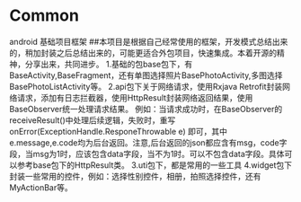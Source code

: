 # Common
android 基础项目框架
##本项目是根据自己经常使用的框架，开发模式总结出来的，稍加封装之后总结出来的，可能更适合外包项目，快速集成。本着开源的精神，分享出来，共同进步。
1.基础的包base包下，有BaseActivity,BaseFragment，还有单图选择照片BasePhotoActivity,多图选择BasePhotoListActivity等。
2.api包下关于网络请求，使用Rxjava Retrofit封装网络请求，添加有日志拦截器，使用HttpResult封装网络返回结果，使用BaseObserver统一处理请求结果。
例如：当请求成功时，在BaseObserver的receiveResult()中处理后续逻辑，失败时，重写onError(ExceptionHandle.ResponeThrowable e)
即可，其中e.message,e.code均为后台返回。注意,后台返回的json都应含有msg，code字段，当msg为1时，应该包含data字段，当不为1时。可以不包含data字段。具体可以参考base包下的HttpResult类。
3.uti包下，都是常用的一些工具
4.widget包下封装一些常用的控件，例如：选择性别控件，相册，拍照选择控件，还有MyActionBar等。
